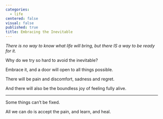 ```yaml
---
categories:
  - life
centered: false
visual: false
published: true
title: Embracing the Inevitable
---
```

_There is no way to know what life will bring,
but there IS a way to be ready for it._

Why do we try so hard
to avoid the inevitable?

Embrace it,
and a door will open
to all things possible.

There will be pain
and discomfort,
sadness and regret.

And there will also be
the boundless joy
of feeling fully alive.

___________________

Some things 
can’t be fixed.

All we can do
is accept the pain,
and learn,
and heal.